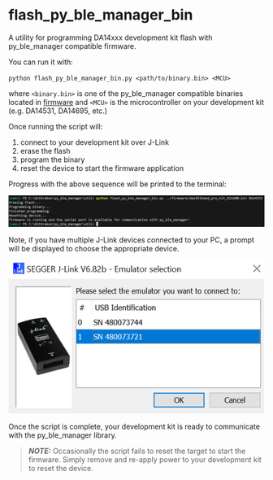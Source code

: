 # flash_py_ble_manager_bin

A utility for programming DA14xxx development kit flash with py_ble_manager compatible firmware.

You can run it with:

`python flash_py_ble_manager_bin.py <path/to/binary.bin> <MCU>`

where `<binary.bin>` is one of the py_ble_manager compatible binaries located in [firmware](./../firmware/)
and `<MCU>` is the microcontroller on your development kit (e.g. DA14531, DA14695, etc.)

Once running the script will:

1. connect to your development kit over J-Link
2. erase the flash
3. program the binary
4. reset the device to start the firmware application

Progress with the above sequence will be printed to the terminal:

![terminal](assets/terminal.png)

Note, if you have multiple J-Link devices connected to your PC, a prompt will be displayed to choose the appropriate device.

![prompt](assets/prompt.png)

Once the script is complete, your development kit is ready to communicate with the py_ble_manager library.

> **_NOTE:_** Occasionally the script fails to reset the target to start the firmware. Simply remove and re-apply power to your development kit to reset the device.
